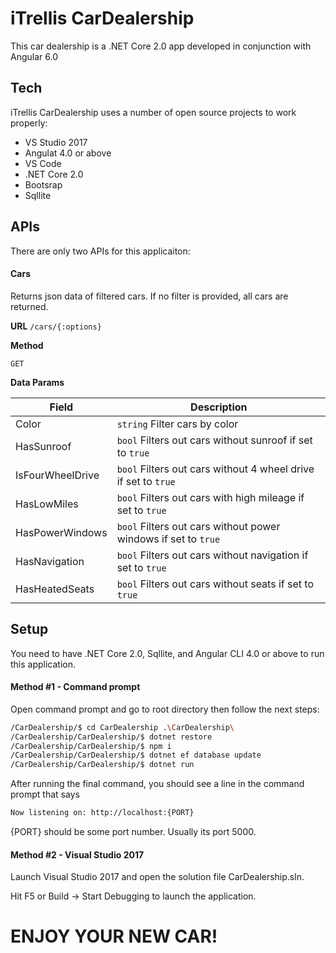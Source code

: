 # iTrellis CarDealership

This car dealership is a .NET Core 2.0 app developed in conjunction with Angular 6.0

## Tech

iTrellis CarDealership uses a number of open source projects to work properly:

* VS Studio 2017
* Angulat 4.0 or above
* VS Code
* .NET Core 2.0
* Bootsrap
* Sqllite

## APIs

There are only two APIs for this applicaiton:
#### Cars
  Returns json data of filtered cars. If no filter is provided, all cars are returned.

**URL**
`/cars/{:options}`

**Method**

  `GET`
  
**Data Params**

Field | Description
------|------------
Color | `string` Filter cars by color
HasSunroof | `bool` Filters out cars without sunroof if set to `true`
IsFourWheelDrive | `bool` Filters out cars without 4 wheel drive if set to `true`
HasLowMiles | `bool` Filters out cars with high mileage if set to `true`
HasPowerWindows | `bool` Filters out cars without power windows if set to `true`
HasNavigation | `bool` Filters out cars without navigation if set to `true`
HasHeatedSeats | `bool` Filters out cars without seats if set to `true`

## Setup

You need to have .NET Core 2.0, Sqllite, and Angular CLI 4.0 or above to run this application.

#### Method #1 - Command prompt

Open command prompt and go to root directory then follow the next steps:

```sh
/CarDealership/$ cd CarDealership .\CarDealership\
/CarDealership/CarDealership/$ dotnet restore
/CarDealership/CarDealership/$ npm i
/CarDealership/CarDealership/$ dotnet ef database update
/CarDealership/CarDealership/$ dotnet run
```

After running the final command, you should see a line in the command prompt that says 

```sh
Now listening on: http://localhost:{PORT}
```

{PORT} should be some port number. Usually its port 5000.

#### Method #2 - Visual Studio 2017

Launch Visual Studio 2017 and open the solution file CarDealership.sln.

Hit F5 or Build -> Start Debugging to launch the application.

# ENJOY YOUR NEW CAR!